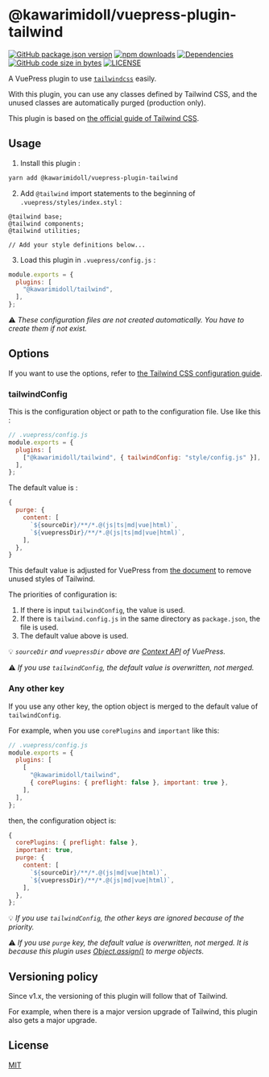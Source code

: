# @kawarimidoll/vuepress-plugin-tailwind

[![GitHub package.json version](https://img.shields.io/github/package-json/v/kawarimidoll/vuepress-plugin-tailwind?logo=github&style=for-the-badge)](https://github.com/kawarimidoll/vuepress-plugin-tailwind/blob/master/package.json)
[![npm downloads](https://img.shields.io/npm/dt/@kawarimidoll/vuepress-plugin-tailwind?logo=npm&style=for-the-badge)](https://www.npmjs.com/package/@kawarimidoll/vuepress-plugin-tailwind)
[![Dependencies](https://img.shields.io/david/kawarimidoll/vuepress-plugin-tailwind?color=blue&logo=dependabot&style=for-the-badge)](https://github.com/kawarimidoll/vuepress-plugin-tailwind/pulls?q=dependabot)
[![GitHub code size in bytes](https://img.shields.io/github/languages/code-size/kawarimidoll/vuepress-plugin-tailwind?logo=javascript&style=for-the-badge)](https://github.com/kawarimidoll/vuepress-plugin-tailwind/blob/master/index.js)
[![LICENSE](https://img.shields.io/github/license/kawarimidoll/vuepress-plugin-tailwind?style=for-the-badge)](https://github.com/kawarimidoll/vuepress-plugin-tailwind/blob/master/LICENSE)

A VuePress plugin to use [`tailwindcss`](https://github.com/tailwindcss/tailwindcss) easily.

With this plugin, you can use any classes defined by Tailwind CSS, and the unused classes are automatically purged (production only).

This plugin is based on [the official guide of Tailwind CSS](https://tailwindcss.com/docs/controlling-file-size/#removing-unused-css).

## Usage

1. Install this plugin :

```sh
yarn add @kawarimidoll/vuepress-plugin-tailwind
```

2. Add `@tailwind` import statements to the beginning of `.vuepress/styles/index.styl` :

```styl
@tailwind base;
@tailwind components;
@tailwind utilities;

// Add your style definitions below...
```

3. Load this plugin in `.vuepress/config.js` :

```js
module.exports = {
  plugins: [
    "@kawarimidoll/tailwind",
  ],
};
```

:warning:
_These configuration files are not created automatically. You have to create them if not exist._

## Options

If you want to use the options, refer to [the Tailwind CSS configuration guide](https://tailwindcss.com/docs/configuration/).

### tailwindConfig

This is the configuration object or path to the configuration file. Use like this :

```js
// .vuepress/config.js
module.exports = {
  plugins: [
    ["@kawarimidoll/tailwind", { tailwindConfig: "style/config.js" }],
  ],
};
```

The default value is :

```js
{
  purge: {
    content: [
      `${sourceDir}/**/*.@(js|ts|md|vue|html)`,
      `${vuepressDir}/**/*.@(js|ts|md|vue|html)`,
    ],
  },
}
```

This default value is adjusted for VuePress from [the document](https://tailwindcss.com/docs/controlling-file-size/#removing-unused-css) to remove unused styles of Tailwind.

The priorities of configuration is:

1. If there is input `tailwindConfig`, the value is used.
2. If there is `tailwind.config.js` in the same directory as `package.json`, the file is used.
3. The default value above is used.

:bulb:
_`sourceDir` and `vuepressDir` above are [Context API](https://vuepress.vuejs.org/plugin/context-api.html) of VuePress._

:warning:
_If you use `tailwindConfig`, the default value is overwritten, not merged._

### Any other key

If you use any other key, the option object is merged to the default value of `tailwindConfig`.

For example, when you use `corePlugins` and `important` like this:

```js
// .vuepress/config.js
module.exports = {
  plugins: [
    [
      "@kawarimidoll/tailwind",
      { corePlugins: { preflight: false }, important: true },
    ],
  ],
};
```

then, the configuration object is:

```js
{
  corePlugins: { preflight: false },
  important: true,
  purge: {
    content: [
      `${sourceDir}/**/*.@(js|md|vue|html)`,
      `${vuepressDir}/**/*.@(js|md|vue|html)`,
    ],
  },
};
```

:bulb:
_If you use `tailwindConfig`, the other keys are ignored because of the priority._

:warning:
_If you use `purge` key, the default value is overwritten, not merged. It is because this plugin uses [Object.assign()](https://developer.mozilla.org/en-US/docs/Web/JavaScript/Reference/Global_Objects/Object/assign) to merge objects._

## Versioning policy

Since v1.x, the versioning of this plugin will follow that of Tailwind.

For example, when there is a major version upgrade of Tailwind, this plugin also gets a major upgrade.

## License

[MIT](https://github.com/kawarimidoll/vuepress-plugin-tailwind/blob/master/LICENSE)
